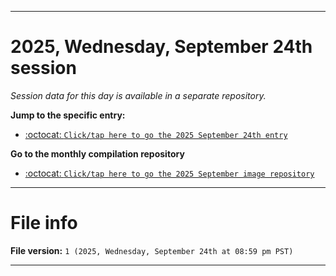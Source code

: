 
***

# 2025, Wednesday, September 24th session

_Session data for this day is available in a separate repository._

**Jump to the specific entry:**

- [:octocat: `Click/tap here to go the 2025 September 24th entry`](https://github.com/seanpm2001/SeansLifeArchive_Images_ModernSmurfsVillage_Y2025_V9/tree/SeansLifeArchive_ModernSmurfsVillage_Y2025_V9_Main-dev/2025/09_September/24/)

**Go to the monthly compilation repository**

- [:octocat: `Click/tap here to go the 2025 September image repository`](https://github.com/seanpm2001/SeansLifeArchive_Images_ModernSmurfsVillage_Y2025_V9/)

***

# File info

**File version:** `1 (2025, Wednesday, September 24th at 08:59 pm PST)`

***
